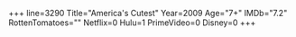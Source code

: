 +++
line=3290
Title="America's Cutest"
Year=2009
Age="7+"
IMDb="7.2"
RottenTomatoes=""
Netflix=0
Hulu=1
PrimeVideo=0
Disney=0
+++

